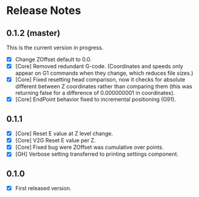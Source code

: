 # Release Notes

## 0.1.2 (master)

This is the current version in progress.

- [X] Change ZOffset default to 0.0.
- [X] [Core] Removed redundant G-code. (Coordinates and speeds only appear on G1 commands when they change, which reduces file sizes.)
- [X] [Core] Fixed resetting head comparison, now it checks for absolute different between Z coordinates rather than comparing them (this was returning false for a difference of 0.000000001 in coordinates).
- [X] [Core] EndPoint behavior fixed to incremental positioning (G91).

## 0.1.1

- [X] [Core] Reset E value at Z level change.
- [X] [Core] V2G Reset E value per Z.
- [X] [Core] Fixed bug were ZOffset was cumulative over points.
- [X] [GH] Verbose setting transferred to printing settings component.

## 0.1.0

- [X] First released version.

